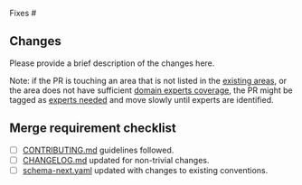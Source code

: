 Fixes #

## Changes

Please provide a brief description of the changes here.

Note: if the PR is touching an area that is not listed in the [existing areas](https://github.com/Contrast-Security-Inc/secobs-semantic-conventions/blob/main/docs/README.md), or the area does not have sufficient [domain experts coverage](https://github.com/Contrast-Security-Inc/secobs-semantic-conventions/blob/main/.github/CODEOWNERS), the PR might be tagged as [experts needed](https://github.com/Contrast-Security-Inc/secobs-semantic-conventions/labels/experts%20needed) and move slowly until experts are identified.

## Merge requirement checklist

- [ ] [CONTRIBUTING.md](https://github.com/Contrast-Security-Inc/secobs-semantic-conventions/blob/main/CONTRIBUTING.md) guidelines followed.
- [ ] [CHANGELOG.md](https://github.com/Contrast-Security-Inc/secobs-semantic-conventions/blob/main/CHANGELOG.md) updated for non-trivial changes.
- [ ] [schema-next.yaml](https://github.com/Contrast-Security-Inc/secobs-semantic-conventions/blob/main/schema-next.yaml) updated with changes to existing conventions.
